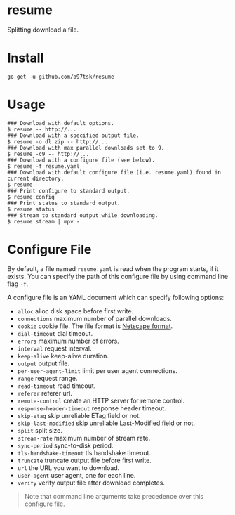 # resume

Splitting download a file.

# Install

```
go get -u github.com/b97tsk/resume
```

# Usage

```console
### Download with default options.
$ resume -- http://...
### Download with a specified output file.
$ resume -o dl.zip -- http://...
### Download with max parallel downloads set to 9.
$ resume -c9 -- http://...
### Download with a configure file (see below).
$ resume -f resume.yaml
### Download with default configure file (i.e. resume.yaml) found in current directory.
$ resume
### Print configure to standard output.
$ resume config
### Print status to standard output.
$ resume status
### Stream to standard output while downloading.
$ resume stream | mpv -
```

# Configure File

By default, a file named `resume.yaml` is read when the program starts, if it exists.
You can specify the path of this configure file by using command line flag `-f`.

A configure file is an YAML document which can specify following options:

- `alloc` alloc disk space before first write.
- `connections` maximum number of parallel downloads.
- `cookie` cookie file. The file format is [Netscape format](https://unix.stackexchange.com/a/210282).
- `dial-timeout` dial timeout.
- `errors` maximum number of errors.
- `interval` request interval.
- `keep-alive` keep-alive duration.
- `output` output file.
- `per-user-agent-limit` limit per user agent connections.
- `range` request range.
- `read-timeout` read timeout.
- `referer` referer url.
- `remote-control` create an HTTP server for remote control.
- `response-header-timeout` response header timeout.
- `skip-etag` skip unreliable ETag field or not.
- `skip-last-modified` skip unreliable Last-Modified field or not.
- `split` split size.
- `stream-rate` maximum number of stream rate.
- `sync-period` sync-to-disk period.
- `tls-handshake-timeout` tls handshake timeout.
- `truncate` truncate output file before first write.
- `url` the URL you want to download.
- `user-agent` user agent, one for each line.
- `verify` verify output file after download completes.

> Note that command line arguments take precedence over this configure file.
